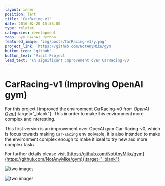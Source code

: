 ```yaml
---
layout: inner
position: left
title: 'CarRacing-v1'
date: 2016-02-20 15:56:00
type: related
categories: development
tags: Gym OpenAI Python 
featured_image: 'img/posts/CarRacing-v1/y.png'
project_link: 'https://github.com/NotAnyMike/gym'
button_icon: 'github'
button_text: 'Visit Project'
lead_text: 'An significant improvement over CarRacing-v0'
---
```


# CarRacing-v1 (Improving OpenAI gym)

For this project I improved the environment CarRacing-v0 from [*OpenAI Gym*](https://gym.openai.com/){:target="_blank"}. This in order to make this environment more complex and interesting.

This first version is an improvement over OpenAI gym Car-Racing-v0, which is focus towards making `Car-Racing` env solvable, it is also intended to make the environment complex enough to make it ideal to try new and more complex tasks.

For further details please visit [https://github.com/NotAnyMike/gym](https://github.com/NotAnyMike/gym){:target="_blank"}

![two images](/site/img/posts/CarRacing-v1/2.png)

![two images](/site/img/posts/CarRacing-v1/y.png)